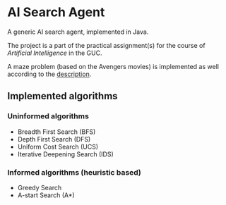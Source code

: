 # AI Search Agent

A generic AI search agent, implemented in Java.

The project is a part of the practical assignment(s) for the course of _Artificial Intelligence_ in the GUC.

A maze problem (based on the Avengers movies) is implemented as well according to the [description](https://github.com/mohGhazala96/AI-Search-Alogrithms/blob/master/project-description.pdf).

## Implemented algorithms

### Uninformed algorithms

- Breadth First Search (BFS)
- Depth First Search (DFS)
- Uniform Cost Search (UCS)
- Iterative Deepening Search (IDS)

### Informed algorithms (heuristic based)

- Greedy Search
- A-start Search (A\*)
